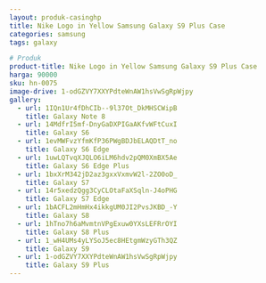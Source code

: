```yaml
---
layout: produk-casinghp
title: Nike Logo in Yellow Samsung Galaxy S9 Plus Case
categories: samsung
tags: galaxy

# Produk
product-title: Nike Logo in Yellow Samsung Galaxy S9 Plus Case
harga: 90000
sku: hn-0075
image-drive: 1-odGZVY7XXYPdteWnAW1hsVwSgRpWjpy
gallery:
  - url: 1IQn1Ur4fDhCIb--9l37Ot_DkMHSCWipB
    title: Galaxy Note 8
  - url: 14MdfrI5mf-DnyGaDXPIGaAKfvWFtCuxI
    title: Galaxy S6
  - url: 1evMWFvzYfmKfP36PWgBDJbELAQDtT_no
    title: Galaxy S6 Edge
  - url: 1uwLQTvqXJQLO6iLM6hdv2pQM0XmBX5Ae
    title: Galaxy S6 Edge Plus
  - url: 1bxXrM342jD2az3gxxVxmvW2l-2ZO0oD_
    title: Galaxy S7
  - url: 14r5xedzQgg3CyCLOtaFaXSqln-J4oPHG
    title: Galaxy S7 Edge
  - url: 1bACFL2mHmHx4ikkgUM0JI2PvsJKBD_-Y
    title: Galaxy S8
  - url: 1hTno7h6aMvmtnVPgExuw0YXsLEFRrOYI
    title: Galaxy S8 Plus
  - url: 1_wH4UMs4yLYSoJ5ec8HEtgmWzyGTh3QZ
    title: Galaxy S9
  - url: 1-odGZVY7XXYPdteWnAW1hsVwSgRpWjpy
    title: Galaxy S9 Plus
---
```

